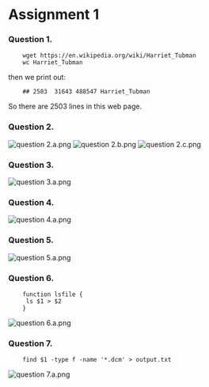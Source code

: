 # Assignment 1

### Question 1.
		wget https://en.wikipedia.org/wiki/Harriet_Tubman     
		wc Harriet_Tubman      
then we print out:

		## 2503  31643 488547 Harriet_Tubman

So there are 2503 lines in this web page.

### Question 2.

![question 2.a.png](https://user-images.githubusercontent.com/47367672/52541441-0e832a00-2d63-11e9-9d9f-ebe8e43c870e.png)
![question 2.b.png](https://user-images.githubusercontent.com/47367672/52687185-cdd01000-2f1e-11e9-9746-5e6f300e5ebb.png)
![question 2.c.png](https://user-images.githubusercontent.com/47367672/52687209-dfb1b300-2f1e-11e9-8764-bac59a39568a.png)

### Question 3.

![question 3.a.png](https://user-images.githubusercontent.com/47367672/52686593-6e710080-2f1c-11e9-940e-ef31932b606c.png)

### Question 4.

![question 4.a.png](https://user-images.githubusercontent.com/47367672/52686613-89dc0b80-2f1c-11e9-8ba8-329374e9b6e1.png)

### Question 5.

![question 5.a.png](https://user-images.githubusercontent.com/47367672/52686632-9e200880-2f1c-11e9-8db5-bdda57cb59e6.png)

### Question 6.
		
		function lsfile {
 		 ls $1 > $2
		}
    
![question 6.a.png](https://user-images.githubusercontent.com/47367672/52686736-0ec72500-2f1d-11e9-97dd-f81b0a758e5d.png)		
### Question 7.

		find $1 -type f -name '*.dcm' > output.txt

![question 7.a.png](https://user-images.githubusercontent.com/47367672/52686779-3e762d00-2f1d-11e9-8296-99aed6306292.png)
